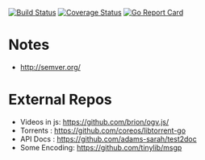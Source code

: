 [![Build Status](https://travis-ci.org/DistributedSolutions/DIMWIT.svg?branch=master)](https://travis-ci.org/DistributedSolutions/DIMWIT) [![Coverage Status](https://coveralls.io/repos/github/DistributedSolutions/DIMWIT/badge.svg?branch=master)](https://coveralls.io/github/DistributedSolutions/DIMWIT?branch=master) [![Go Report Card](https://goreportcard.com/badge/github.com/DistributedSolutions/DIMWIT)](https://goreportcard.com/report/github.com/DistributedSolutions/DIMWIT)

# Notes

- http://semver.org/

# External Repos

-  Videos in js: https://github.com/brion/ogv.js/
-  Torrents : https://github.com/coreos/libtorrent-go
-  API Docs : https://github.com/adams-sarah/test2doc
-  Some Encoding: https://github.com/tinylib/msgp
